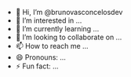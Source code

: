 - 👋 Hi, I’m @brunovasconcelosdev
- 👀 I’m interested in ...
- 🌱 I’m currently learning ...
- 💞️ I’m looking to collaborate on ...
- 📫 How to reach me ...
- 😄 Pronouns: ...
- ⚡ Fun fact: ...

<!---
brunovasconcelosdev/brunovasconcelosdev is a ✨ special ✨ repository because its `README.md` (this file) appears on your GitHub profile.
You can click the Preview link to take a look at your changes.
--->
